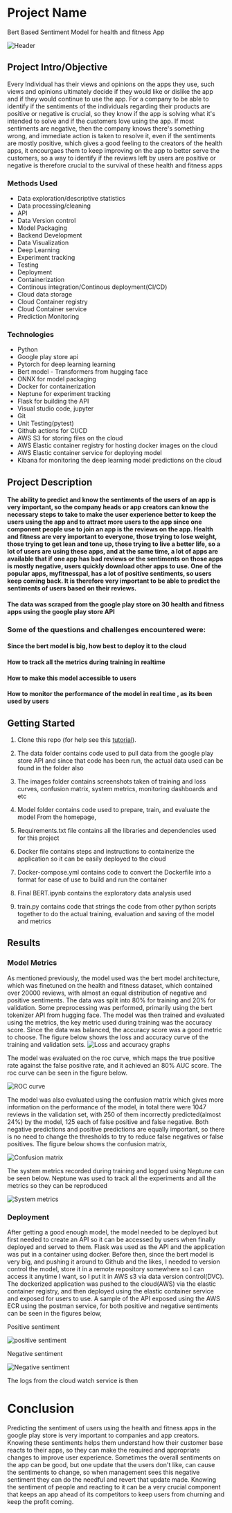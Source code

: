 # Project Name
Bert Based Sentiment Model for health and fitness App

![Header](https://github.com/JoAmps/bert-based-health-and-Fitness-sentiment-system/blob/main/images/header.png)


## Project Intro/Objective
Every Individual has their views and opinions on the apps they use, such views and opinions ultimately decide if they would like or dislike the app and if they would continue to use the app. For a company to be able to identify if the sentiments of the individuals regarding their products are positive or negative is crucial, so they know if the app is solving what it's intended to solve and if the customers love using the app. If most sentiments are negative, then the company knows there's something wrong, and immediate action is taken to resolve it, even if the sentiments are mostly positive, which gives a good feeling to the creators of the health apps, it encourgaes them to keep improving on the app to better serve the customers, so a way to identify if the reviews left by users are positive or negative is therefore crucial to the survival of these health and fitness apps


### Methods Used
* Data exploration/descriptive statistics
* Data processing/cleaning
* API
* Data Version control
* Model Packaging
* Backend Development
* Data Visualization
* Deep Learning
* Experiment tracking
* Testing
* Deployment
* Containerization
* Continous integration/Continous deployment(CI/CD)
* Cloud data storage
* Cloud Container registry
* Cloud Container service
* Prediction Monitoring

### Technologies
* Python
* Google play store api
* Pytorch for deep learning learning
* Bert model - Transformers from hugging face
* ONNX for model packaging
* Docker for containerization
* Neptune for experiment tracking
* Flask for building the API
* Visual studio code, jupyter
* Git
* Unit Testing(pytest)
* Github actions for CI/CD
* AWS S3 for storing files on the cloud
* AWS Elastic container registry for hosting docker images on the cloud
* AWS Elastic container service for deploying model
* Kibana for monitoring the deep learning model predictions on the cloud

## Project Description

#### The ability to predict and know the sentiments of the users of an app is very important, so the company heads or app creators can know the necessary steps to take to make the user experience better to keep the users using the app and to attract more users to the app since one component people use to join an app is the reviews on the app. Health and fitness are very important to everyone, those trying to lose weight, those trying to get lean and tone up, those trying to live a better life, so a lot of users are using these apps, and at the same time, a lot of apps are available that if one app has bad reviews or the sentiments on those apps is mostly negative, users quickly download other apps to use. One of the popular apps, myfitnesspal, has a lot of positive sentiments, so users keep coming back. It is therefore very important to be able to predict the sentiments of users based on their reviews. 
#### The data was scraped from the google play store on 30 health and fitness apps using the google play store API

### Some of the questions and challenges encountered were:
#### Since the bert model is big, how best to deploy it to the cloud
#### How to track all the metrics during training in realtime
#### How to make this model accessible to users
#### How to monitor the performance of the model in real time , as its been used by users


## Getting Started
1. Clone this repo (for help see this [tutorial](https://help.github.com/articles/cloning-a-repository/)).
2. The data folder contains code used to pull data from the google play store API and since that code has been run, the actual data used can be found in the folder also
3. The images folder contains screenshots taken of training and loss curves, confusion matrix, system metrics, monitoring dashboards and etc
4. Model folder contains code used to prepare, train, and evaluate the model
From the homepage, 

5. Requirements.txt file contains all the libraries and dependencies used for this project
6. Docker file contains steps and instructions to containerize the application so it can be easily deployed to the cloud
7. Docker-compose.yml contains code to convert the Dockerfile into a format for ease of use to build and run the container
8. Final BERT.ipynb contains the exploratory data analysis used
9. train.py contains code that strings the code from other python scripts together to do the actual training, evaluation and saving of the model and metrics


## Results
### Model Metrics
As mentioned previously, the model used was the bert model architecture, which was finetuned on the health and fitness dataset, which contained over 20000 reviews, with almost an equal distribution of negative and positive sentiments. The data was split into 80% for training and 20% for validation. Some preprocessing was performed, primarily using the bert tokenizer API from hugging face. The model was then trained and evaluated using the metrics, the key metric used during training was the accuracy score. Since the data was balanced, the accuracy score was a good metric to choose. The figure below shows the loss and accuracy curve of the training and validation sets.
![Loss and accuracy graphs](https://github.com/JoAmps/bert-based-health-and-Fitness-sentiment-system/blob/main/images/loss_accuracy%20graphs.png)


The model was evaluated on the roc curve, which maps the true positive rate against the false positive rate, and it achieved an 80% AUC score. The roc curve can be seen in the figure below.

![ROC curve](https://github.com/JoAmps/bert-based-health-and-Fitness-sentiment-system/blob/main/images/roc_curve.png)

The model was also evaluated using the confusion matrix which gives more information on the performance of the model, in total there were 1047 reviews in the validation set, with 250 of them incorrectly predicted(almost 24%) by the model, 125 each of false positive and false negative. Both negative predictions and positive predictions are equally important, so there is no need to change the thresholds to try to reduce false negatives or false positives. The figure below shows the confusion matrix,

![Confusion matrix](https://github.com/JoAmps/bert-based-health-and-Fitness-sentiment-system/blob/main/images/confusion%20matrix.png)

The system metrics recorded during training and logged using Neptune can be seen below. Neptune was used to track all the experiments and all the metrics so they can be reproduced

![System metrics](https://github.com/JoAmps/bert-based-health-and-Fitness-sentiment-system/blob/main/images/sys%20metrics.png)


### Deployment 
After getting a good enough model, the model needed to be deployed but first needed to create an API so it can be accessed by users when finally deployed and served to them. Flask was used as the API and the application was put in a container using docker. Before then, since the bert model is very big, and pushing it around to Github and the likes, I needed to version control the model, store it in a remote repository somewhere so I can access it anytime I want, so I put it in AWS s3 via data version control(DVC). The dockerized application was pushed to the cloud(AWS) via the elastic container registry, and then deployed using the elastic container service and exposed for users to use.
A sample of the API exposed using the AWS ECR using the postman service, for both positive and negative sentiments can be seen in the figures below,

Positive sentiment



![positive sentiment](https://github.com/JoAmps/bert-based-health-and-Fitness-sentiment-system/blob/main/images/positve%20sentiment%20.png)

Negative sentiment


![Negative sentiment](https://github.com/JoAmps/bert-based-health-and-Fitness-sentiment-system/blob/main/images/negative%20sentiment.png)

 The logs from the cloud watch service is then 




# Conclusion
Predicting the sentiment of users using the health and fitness apps in the google play store is very important to companies and app creators. Knowing these sentiments helps them understand how their customer base reacts to their apps, so they can make the required and appropriate changes to improve user experience. Sometimes the overall sentiments on the app can be good, but one update that the users don't like, can cause the sentiments to change, so when management sees this negative sentiment they can do the needful and revert that update made. Knowing the sentiment of people and reacting to it can be a very crucial component that keeps an app ahead of its competitors to keep users from churning and keep the profit coming.
